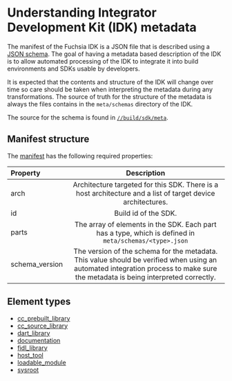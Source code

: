 # Understanding Integrator Development Kit (IDK) metadata

The manifest of the Fuchsia IDK is a JSON file that is described using
a [JSON schema](https://json-schema.org/latest/json-schema-core.html).
The goal of having a metadata based description of the IDK is to allow
automated processing of the IDK to integrate it into build environments
and SDKs usable by developers.

It is expected that the contents and structure of the IDK will change over time
so care should be taken when interpreting the metadata during any transformations.
The source of truth for the structure of the metadata is always the files contains in
the `meta/schemas` directory of the IDK.

The source for the schema is found in [`//build/sdk/meta`](/build/sdk/meta).

## Manifest structure

The [manifest](/build/sdk/meta/manifest.json) has the following required properties:

Property         |   Description
:----------------|:-------------:
|  arch          | Architecture targeted for this SDK. There is a host architecture and a list of target device architectures. |
| id             | Build id of the SDK. |
| parts          | The array of elements in the SDK. Each part has a type, which is defined in `meta/schemas/<type>.json` |
| schema_version | The version of the schema for the metadata. This value should be verified when using an automated integration process to make sure the metadata is being interpreted correctly. |


## Element types

* [cc_prebuilt_library](/build/sdk/meta/cc_prebuilt_library.json)
* [cc_source_library](/build/sdk/meta/cc_source_library.json)
* [dart_library](/build/sdk/meta/dart_library.json)
* [documentation](/build/sdk/meta/documentation.json)
* [fidl_library](/build/sdk/meta/fidl_library.json)
* [host_tool](/build/sdk/meta/host_tool.json)
* [loadable_module](/build/sdk/meta/loadable_module.json)
* [sysroot](/build/sdk/meta/sysroot.json)
